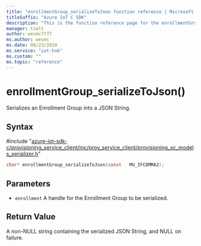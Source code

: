 ```yaml
---                             
title: "enrollmentGroup_serializeToJson function reference | Microsoft Docs" 
titleSuffix: "Azure IoT C SDK"            
description: "This is the function reference page for the enrollmentGroup_serializeToJson() function in the Azure IoT C SDK. This SDK is used with Azure IoT Hub and Azure IoT Hub Device Provisioning Service"            
manager: timlt                 
author: wesmc7777              
ms.author: wesmc               
ms.date: 09/23/2020                    
ms.service: "iot-hub"             
ms.custom: ""                
ms.topic: "reference"        
---                            
```


# enrollmentGroup_serializeToJson()

Serializes an Enrollment Group into a JSON String.

## Syntax

\#include "[azure-iot-sdk-c/provisioning_service_client/inc/prov_service_client/provisioning_sc_models_serializer.h](../provisioning-sc-models-serializer-h.md)"  
```C
char* enrollmentGroup_serializeToJson(const   MU_IFCOMMA2);
```

## Parameters
* `enrollment` A handle for the Enrollment Group to be serialized.

## Return Value
A non-NULL string containing the serialized JSON String, and NULL on failure.

